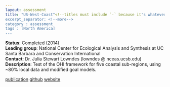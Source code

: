 ```yaml
---
layout: assessment
title: "US-West-Coast"<!--titles must include `-` because it's whatever the url will be -->
excerpt_separator: <!--more-->
category : assessment
tags : [North America]
---
```


**Status**: Completed (2014)  
**Leading group**: National Center for Ecological Analysis and Synthesis at UC Santa Barbara and Conservation International  
**Contact**: Dr. Julia Stewart Lowndes (lowndes @ nceas.ucsb.edu)  
**Description**: Test of the OHI framework for five coastal sub-regions, using ~80% local data and modified goal models.

[publication](/resources/publications#us-west-coast) 
<a href="https://github.com/OHI-Science/ohi-uswest/releases" target="_blank">github</a>
<a href="http://www.oceanhealthindex.org/ohi-plus/us-west-coast-assessment" target="_blank">website</a>
